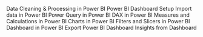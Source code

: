 Data Cleaning & Processing in Power BI
Power BI Dashboard Setup
Import data in Power BI
Power Query in Power BI
DAX in Power BI
Measures and Calculations in Power BI
Charts in Power BI
Filters and Slicers in Power BI
Dashboard in Power BI 
Export Power BI Dashboard
Insights from Dashboard 